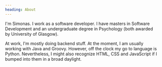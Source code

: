 ```yaml
---
heading: About
---
```


I'm Simonas. I work as a software developer. I have masters in Software 
Development and an undergraduate degree in Psychology (both awarded by 
University of Glasgow). 

At work, I'm mostly doing backend stuff. At the moment, I am usually working
with Java and Groovy. However, off the clock my go to language is Python.
Nevertheless, I might also recognize HTML, CSS and JavaScript if I bumped into
them in a broad daylight.